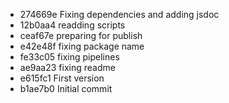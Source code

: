 
* 274669e Fixing dependencies and adding jsdoc
* 12b0aa4 readding scripts
* ceaf67e preparing for publish
* e42e48f fixing package name
* fe33c05 fixing pipelines
* ae9aa23 fixing readme
* e615fc1 First version
* b1ae7b0 Initial commit
